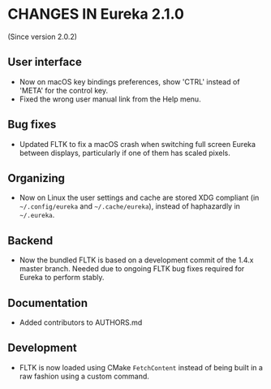 # CHANGES IN Eureka 2.1.0

(Since version 2.0.2)

## User interface

* Now on macOS key bindings preferences, show 'CTRL' instead of 'META' for the control key.
* Fixed the wrong user manual link from the Help menu.

## Bug fixes

* Updated FLTK to fix a macOS crash when switching full screen Eureka between displays, particularly
  if one of them has scaled pixels.

## Organizing

* Now on Linux the user settings and cache are stored XDG compliant (in `~/.config/eureka` and
`~/.cache/eureka`), instead of haphazardly in `~/.eureka`.

## Backend

* Now the bundled FLTK is based on a development commit of the 1.4.x master branch. Needed due to
  ongoing FLTK bug fixes required for Eureka to perform stably.

## Documentation

* Added contributors to AUTHORS.md

## Development

* FLTK is now loaded using CMake `FetchContent` instead of being built in a raw fashion using a 
  custom command.
